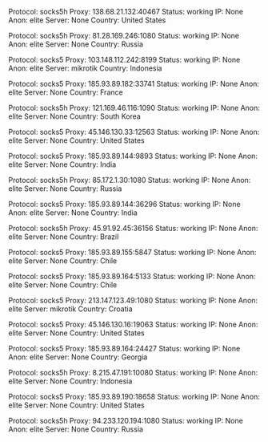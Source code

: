 Protocol: socks5h
Proxy: 138.68.21.132:40467
Status: working
IP: None
Anon: elite
Server: None
Country: United States

Protocol: socks5h
Proxy: 81.28.169.246:1080
Status: working
IP: None
Anon: elite
Server: None
Country: Russia

Protocol: socks5
Proxy: 103.148.112.242:8199
Status: working
IP: None
Anon: elite
Server: mikrotik
Country: Indonesia

Protocol: socks5
Proxy: 185.93.89.182:33741
Status: working
IP: None
Anon: elite
Server: None
Country: France

Protocol: socks5h
Proxy: 121.169.46.116:1090
Status: working
IP: None
Anon: elite
Server: None
Country: South Korea

Protocol: socks5
Proxy: 45.146.130.33:12563
Status: working
IP: None
Anon: elite
Server: None
Country: United States

Protocol: socks5
Proxy: 185.93.89.144:9893
Status: working
IP: None
Anon: elite
Server: None
Country: India

Protocol: socks5h
Proxy: 85.172.1.30:1080
Status: working
IP: None
Anon: elite
Server: None
Country: Russia

Protocol: socks5
Proxy: 185.93.89.144:36296
Status: working
IP: None
Anon: elite
Server: None
Country: India

Protocol: socks5h
Proxy: 45.91.92.45:36156
Status: working
IP: None
Anon: elite
Server: None
Country: Brazil

Protocol: socks5
Proxy: 185.93.89.155:5847
Status: working
IP: None
Anon: elite
Server: None
Country: Chile

Protocol: socks5
Proxy: 185.93.89.164:5133
Status: working
IP: None
Anon: elite
Server: None
Country: Chile

Protocol: socks5
Proxy: 213.147.123.49:1080
Status: working
IP: None
Anon: elite
Server: mikrotik
Country: Croatia

Protocol: socks5
Proxy: 45.146.130.16:19063
Status: working
IP: None
Anon: elite
Server: None
Country: United States

Protocol: socks5
Proxy: 185.93.89.164:24427
Status: working
IP: None
Anon: elite
Server: None
Country: Georgia

Protocol: socks5h
Proxy: 8.215.47.191:10080
Status: working
IP: None
Anon: elite
Server: None
Country: Indonesia

Protocol: socks5
Proxy: 185.93.89.190:18658
Status: working
IP: None
Anon: elite
Server: None
Country: United States

Protocol: socks5h
Proxy: 94.233.120.194:1080
Status: working
IP: None
Anon: elite
Server: None
Country: Russia

